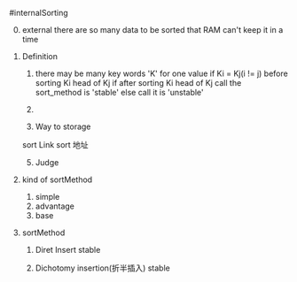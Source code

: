 #internalSorting

0. external
	there are so many data to be sorted that RAM can't keep it in a time

1. Definition

	1. there may be many key words 'K' for one value
	if Ki = Kj(i != j)
	before sorting Ki head of Kj
	if after sorting Ki head of Kj
	call the sort_method is 'stable'
	else call it is 'unstable'
	
	2. 

	3. Way to storage
	
	sort Link
	sort 地址


	

	5. Judge

2. kind of sortMethod
	1. simple
	2. advantage
	3. base

3. sortMethod

	1. Diret Insert
	stable
	
	2. Dichotomy insertion(折半插入)
	stable





